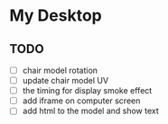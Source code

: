 # My Desktop

## TODO

-[ ] chair model rotation
-[ ] update chair model UV
-[ ] the timing for display smoke effect
-[ ] add iframe on computer screen
-[ ] add html to the model and show text